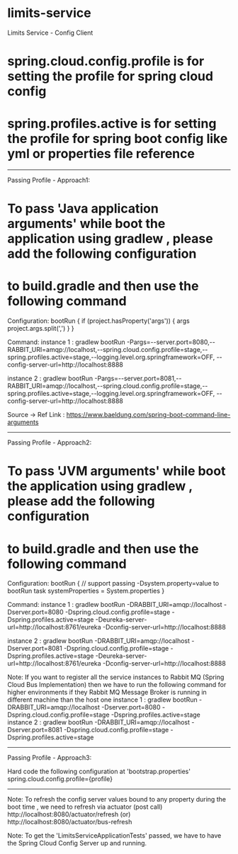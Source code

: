 # limits-service
Limits Service - Config Client

# spring.cloud.config.profile is for setting the profile for spring cloud config
# spring.profiles.active is for setting the profile for spring boot config like yml or properties file reference
-------------------------------------------------------------------------------------------------------------------------
Passing Profile - Approach1:

# To pass 'Java application arguments' while boot the application using gradlew , please add the following configuration
# to build.gradle and then use the following command
Configuration:
bootRun {
	if (project.hasProperty('args')) {
		args project.args.split(',')
	}
}

Command:
instance 1 : gradlew bootRun -Pargs=--server.port=8080,--RABBIT_URI=amqp://localhost,--spring.cloud.config.profile=stage,--spring.profiles.active=stage,--logging.level.org.springframework=OFF,
--config-server-url=http://localhost:8888


instance 2 : gradlew bootRun  -Pargs=--server.port=8081,--RABBIT_URI=amqp://localhost,--spring.cloud.config.profile=stage,--spring.profiles.active=stage,--logging.level.org.springframework=OFF,
--config-server-url=http://localhost:8888

Source -> Ref Link : https://www.baeldung.com/spring-boot-command-line-arguments

-------------------------------------------------------------------------------------------------------------------------

Passing Profile - Approach2:

# To pass 'JVM arguments' while boot the application using gradlew , please add the following configuration
# to build.gradle and then use the following command
Configuration:
bootRun {
	// support passing -Dsystem.property=value to bootRun task
	systemProperties = System.properties
}

Command:
instance 1 : gradlew bootRun -DRABBIT_URI=amqp://localhost -Dserver.port=8080 -Dspring.cloud.config.profile=stage -Dspring.profiles.active=stage -Deureka-server-url=http://localhost:8761/eureka -Dconfig-server-url=http://localhost:8888

instance 2 : gradlew bootRun -DRABBIT_URI=amqp://localhost -Dserver.port=8081 -Dspring.cloud.config.profile=stage -Dspring.profiles.active=stage -Deureka-server-url=http://localhost:8761/eureka -Dconfig-server-url=http://localhost:8888


Note:
If you want to register all the service instances to Rabbit MQ (Spring Cloud Bus Implementation) then
we have to run the following command for higher environments if they Rabbit MQ Message Broker is running in different machine than the host one
instance 1 : gradlew bootRun -DRABBIT_URI=amqp://localhost -Dserver.port=8080 -Dspring.cloud.config.profile=stage -Dspring.profiles.active=stage   
instance 2 : gradlew bootRun -DRABBIT_URI=amqp://localhost -Dserver.port=8081 -Dspring.cloud.config.profile=stage -Dspring.profiles.active=stage   

-------------------------------------------------------------------------------------------------------------------------
Passing Profile - Approach3:

Hard code the following configuration at 'bootstrap.properties'
spring.cloud.config.profile={profile} 

----------------------------------------------------------------------------------------------------------------

Note: To refresh the config server values bound to any property during the boot time , we need to refresh via actuator (post call) http://localhost:8080/actuator/refresh 
(or)
http://localhost:8080/actuator/bus-refresh 

Note: To get the 'LimitsServiceApplicationTests' passed, we have to have the Spring Cloud Config Server up and running.